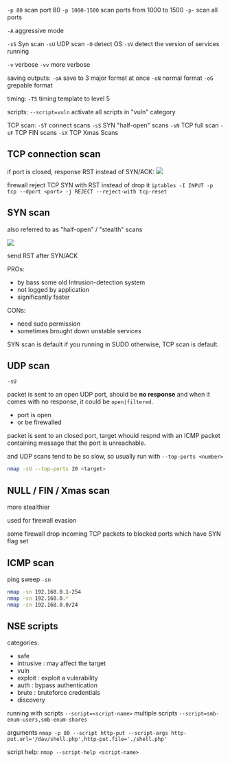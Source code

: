`-p 80` scan port 80
`-p 1000-1500` scan ports from 1000 to 1500
`-p-` scan all ports

`-A` aggressive mode

`-sS` Syn scan 
`-sU` UDP scan
`-O` detect OS
`-sV` detect the version of services running

`-v` verbose
`-vv` more verbose

saving outputs:
`-oA` save to 3 major format at once
`-oN` normal format
`-oG` grepable format

timing:
`-T5` timing template to level 5

scripts:
`--script=vuln` activate all scripts in "vuln" category

TCP scan:
`-ST` connect scans
`-sS` SYN "half-open" scans
`-sN` TCP full scan
`-sF` TCP FIN scans
`-sX` TCP Xmas Scans

## TCP connection scan
if port is closed, response RST instead of SYN/ACK:
![](https://i.imgur.com/xzUSnqT.png)


firewall reject TCP SYN with RST instead of drop it
`iptables -I INPUT -p tcp --dport <port> -j REJECT --reject-with tcp-reset`

## SYN scan
also referred to as "half-open" / "stealth" scans

![](https://i.imgur.com/vGvC9by.png)

send RST after SYN/ACK

PROs:
* by bass some old Intrusion-detection system
* not logged by application
* significantly faster

CONs:
* need sudo permission
* sometimes brought down unstable services

SYN scan is default if you running in SUDO
otherwise, TCP scan is default.

## UDP scan
`-sU`

packet is sent to an open UDP port, should be **no response**
and when it comes with no response, it could be `open|filtered`.
* port is open
* or be firewalled

packet is sent to an closed port, target whould respnd with an ICMP packet containing message that the port is unreachable.

and UDP scans tend to be so slow, so usually run with `--top-ports <number>`
```bash
nmap -sU --top-ports 20 <target>
```

## NULL / FIN / Xmas scan
more stealthier

used for  firewall evasion

some firewall drop incoming TCP packets to blocked ports which have SYN flag set

## ICMP scan
ping sweep `-sn`

```bash
nmap -sn 192.168.0.1-254
nmap -sn 192.168.0.*
nmap -sn 192.168.0.0/24
```

## NSE scripts
categories:
* safe
* intrusive : may affect the target
* vuln
* exploit : exploit a vulerability
* auth :  bypass authentication 
* brute : bruteforce credentials  
* discovery

running with scripts `--script=<script-name>`
multiple scripts `--script=smb-enum-users,smb-enum-shares`

arguments
`nmap -p 80 --script http-put --script-args http-put.url='/dav/shell.php',http-put.file='./shell.php'`

script help: `nmap --script-help <script-name>`

